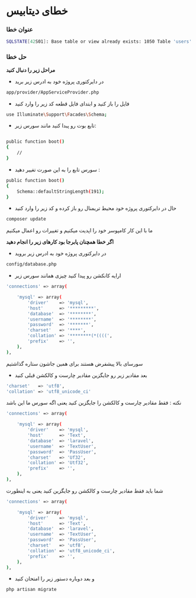#  خطای دیتابیس
### عنوان خطا
```bash
SQLSTATE[42S01]: Base table or view already exists: 1050 Table 'users' already exists 
```

### حل خطا
__مراحل زیر را دنبال کنید__

* در دایرکتوری پروژه خود به ادرس زیر برید
```bash 
app/provider/AppServiceProvider.php
```
* فایل را باز کنید و ابتدای فایل قطعه کد زیر را وارد کنید
```bash 
use Illuminate\Support\Facades\Schema;
```
* تابع بوت رو پبدا کنید مانند سورس زیر:
```bash 

public function boot()
{
    //
}
```

* سورس تابع را به این صورت تغییر دهید :
```bash 
public function boot()
{
    Schema::defaultStringLength(191);
}
```
* حال در دایرکتوری پروژه خود محیط تریمنال رو باز کرده و کد زیر را وارد کنید 

```bash 
composer update
```
ما با این کار کامپوسر خود را اپدیت میکنیم و تغییرات رو اعمال میکنیم

__اگر خطا همچنان پابرجا بود کارهای زیر را انجام دهید__

* در دایرکتوری پروژه خود به ادرس زیر بروید
```bash 
config/database.php
```

*  ارایه کانکشن رو پیدا کنید چیزی همانند سورس زیر

```bash
'connections' => array(

    'mysql' => array(
        'driver'    => 'mysql',
        'host'      => '*********',
        'database'  => '********',
        'username'  => '********',
        'password'  => '*******',
        'charset'   => '****',
        'collation' => '********(*((((',
        'prefix'    => '',
    ),
),
```
سورسای بالا پیشفرض هستند برای همین جاشون ستاره گذاشتیم

* بعد مقادیر زیر رو جایگزین  مقادیر چارست و کالکشن قبلی کنید 

```bash 
'charset'   => 'utf8',
'collation' => 'utf8_unicode_ci'
```
 نکته : فقط مقادیر چارست و کالکشن را جایگزین  کنید یعنی اگه سورس ما این باشد
```bash 
'connections' => array(

    'mysql' => array(
        'driver'    => 'mysql',
        'host'      => 'Text',
        'database'  => 'laravel',
        'username'  => 'TextUser',
        'password'  => 'PassUser',
        'charset'   => 'Uf32',
        'collation' => 'Utf32',
        'prefix'    => '',
    ),
),
```

شما باید فقط مقادیر چارست و کالکشن رو جایگزین کنید یعنی به اینطورت 
```bash 
'connections' => array(

    'mysql' => array(
        'driver'    => 'mysql',
        'host'      => 'Text',
        'database'  => 'laravel',
        'username'  => 'TextUser',
        'password'  => 'PassUser',
        'charset'   => 'utf8',
        'collation' => 'utf8_unicode_ci',
        'prefix'    => '',
    ),
),
```


* و بعد دوباره دستور زیر را امتحان کنید
```bash 
php artisan migrate
```
